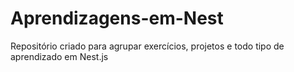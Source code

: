 # Aprendizagens-em-Nest
Repositório criado para agrupar exercícios, projetos e todo tipo de aprendizado em Nest.js
